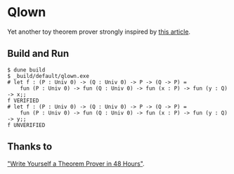 # Qlown

Yet another toy theorem prover strongly inspired by [this article](https://qiita.com/kikx/items/10d143edc090bdfec477).

## Build and Run

```
$ dune build
$ _build/default/qlown.exe
# let f : (P : Univ 0) -> (Q : Univ 0) -> P -> (Q -> P) =
    fun (P : Univ 0) -> fun (Q : Univ 0) -> fun (x : P) -> fun (y : Q) -> x;;
f VERIFIED
# let f : (P : Univ 0) -> (Q : Univ 0) -> P -> (Q -> P) =
    fun (P : Univ 0) -> fun (Q : Univ 0) -> fun (x : P) -> fun (y : Q) -> y;;
f UNVERIFIED
```

## Thanks to

["Write Yourself a Theorem Prover in 48 Hours"](https://qiita.com/kikx/items/10d143edc090bdfec477).
